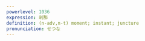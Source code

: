 ```yaml
---
powerlevel: 1036
expression: 刹那
definition: (n-adv,n-t) moment; instant; juncture
pronunciation: せつな
---
```

